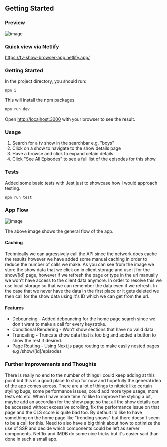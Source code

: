 ## Getting Started

### Preview

![image](https://github.com/KimHungChan/show-browser/assets/25672736/0dda1528-3ca6-402b-a615-3221847fc3e4)


### Quick view via Netlify
https://tv-show-browser-app.netlify.app/
### Getting Started

In the project directory, you should run:

```bash
npm i
```

This will install the npm packages

```bash
npm run dev
```

Open [http://localhost:3000](http://localhost:3000) with your browser to see the result.

### Usage

1. Search for a tv show in the searchbar e.g. "boys"
2. Click on a show to navigate to the show details page
3. Have a browse and click to expand cetain details.
4. Click "See All Episodes" to see a full list of the episodes for this show.

### Tests

Added some basic tests with Jest just to showcase how I would approach testing.

```bash
npm run test
```

### App Flow
![image](https://github.com/KimHungChan/show-browser/assets/25672736/ff43082b-0765-4118-a0c7-a08fea124d21)

The above image shows the general flow of the app.

#### Caching
Technically we can agressively call the API since the network does cache the results however we have added some manual caching in order to reduce the number of calls we make. As you can see from the image we store the show data that we click on in client storage and use it for the show/[id] page, however if we refresh the page or type in the url manually we won't have access to the client data anymore. In order to resolve this we use local storage so that we can remember the data even if we refresh. In the case that we never have the data in the first place or it gets deleted we then call for the show data using it's ID which we can get from the url.

#### Features

- Debouncing - Added debouncing for the home page search since we don't want to make a call for every keystroke.
- Conditional Rendering - Won't show sections that have no valid data
- Truncating - Truncate show data that is too big and added a button to show the rest if desired.
- Page Routing - Using Next.js page routing to make easily nested pages e.g /show/[id]/episodes

### Further Improvements and Thoughts
There is really no end to the number of things I could keep adding at this point but this is a good place to stop for now and hopefully the general idea of the app comes across. There are a lot of things to nitpick like certain styling bugs, some performance issues, could add more type usage, more tests etc etc. When I have more time I'd like to improve the styling a bit, maybe add an accordian for the show page so that all the show details can be accessed without excessive scrolling, fix the performance issue on that page and the CLS score is quite bad too. By default I'd like to have something on the home page like "trending shows" but there doesn't seem to be a call for this. Need to also have a big think about how to optimize the use of SSR and decide which components could be left as server components. Netflix and IMDB do some nice tricks but it's easier said than done in such a small app.
